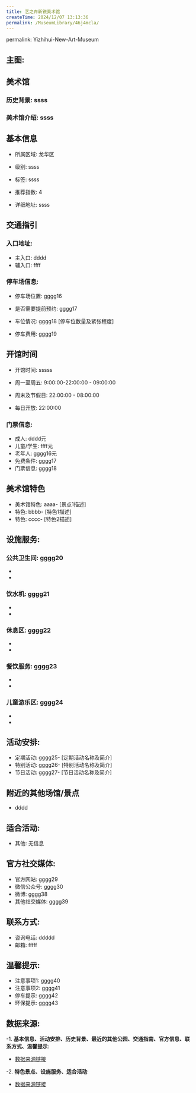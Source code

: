 ```yaml
---
title: 艺之卉新锐美术馆
createTime: 2024/12/07 13:13:36
permalink: /MuseumLibrary/46j4mcla/
---
```

permalink: Yizhihui-New-Art-Museum
## 主图:
<ImageCard
image="https://www.szartm.com/open/images/gkbg.png"
title= "艺之卉新锐美术馆"
description= "ssss"
date="2024/12/07"
href="/"
author="sunshang-hl"
/>
## 美术馆
### 历史背景: ssss
### 美术馆介绍: ssss
## 基本信息

- 所属区域: 龙华区

- 级别: ssss

- 标签: ssss

- 推荐指数: 4

- 详细地址: ssss

## 交通指引

### 入口地址:
- 主入口: dddd
- 辅入口: ffff
### 停车场信息:
- 停车场位置: gggg16

- 是否需要提前预约: gggg17

- 车位情况: gggg18 [停车位数量及紧张程度]

- 停车费用: gggg19

## 开馆时间
- 开馆时间: sssss

- 周一至周五: 9:00:00-22:00:00 - 09:00:00
- 周末及节假日: 22:00:00 - 08:00:00
- 每日开放: 22:00:00

### 门票信息:
- 成人: dddd元
- 儿童/学生: ffff元
- 老年人: gggg16元
- 免费条件: gggg17
- 门票信息: gggg18
## 美术馆特色
- 美术馆特色: aaaa- [景点1描述]
- 特色: bbbb- [特色1描述]
- 特色: cccc- [特色2描述]
## 设施服务:
### 公共卫生间: gggg20
- 
- 
### 饮水机: gggg21
- 
- 
### 休息区: gggg22
- 
- 
### 餐饮服务: gggg23
- 
- 
### 儿童游乐区: gggg24
- 
- 
## 活动安排:
- 定期活动: gggg25- [定期活动名称及简介]
- 特别活动: gggg26- [特别活动名称及简介]
- 节日活动: gggg27- [节日活动名称及简介]
## 附近的其他场馆/景点
- dddd

## 适合活动:
- 其他: 无信息

## 官方社交媒体:
- 官方网站: gggg29
- 微信公众号: gggg30
- 微博: gggg38
- 其他社交媒体: gggg39

## 联系方式:
- 咨询电话: ddddd 
- 邮箱: fffff

## 温馨提示:
- 注意事项1: gggg40
- 注意事项2: gggg41
- 停车提示: gggg42
- 环保提示: gggg43

## 数据来源:
-1. **基本信息、活动安排、历史背景、最近的其他公园、交通指南、官方信息、联系方式、温馨提示**:
- [数据来源链接](http://wtl.sz.gov.cn/ggfw/whl/msgylb/index.html)

-2. **特色景点、设施服务、适合活动**:
- [数据来源链接](http://wtl.sz.gov.cn/ggfw/whl/msgylb/index.html)

